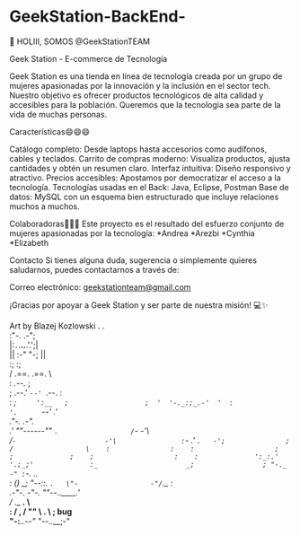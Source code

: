 # GeekStation-BackEnd-
👋 HOLIII, SOMOS @GeekStationTEAM

Geek Station - E-commerce de Tecnología

Geek Station es una tienda en línea de tecnología creada por un grupo de mujeres apasionadas por la innovación y la inclusión en el sector tech. Nuestro objetivo es ofrecer productos tecnológicos de alta calidad y accesibles para la población. Queremos que la tecnologia sea parte de la vida de muchas personas.

Características😄😄😄

Catálogo completo: Desde laptops hasta accesorios como audífonos, cables y teclados.
Carrito de compras moderno: Visualiza productos, ajusta cantidades y obtén un resumen claro.
Interfaz intuitiva: Diseño responsivo y atractivo.
Precios accesibles: Apostamos por democratizar el acceso a la tecnología.
Tecnologías usadas en el Back: Java, Eclipse, Postman
Base de datos: MySQL con un esquema bien estructurado que incluye relaciones muchos a muchos.

Colaboradoras💞️💞️💞️ Este proyecto es el resultado del esfuerzo conjunto de mujeres apasionadas por la tecnología: *Andrea *Arezbi *Cynthia *Elizabeth

Contacto Si tienes alguna duda, sugerencia o simplemente quieres saludarnos, puedes contactarnos a través de:

Correo electrónico: geekstationteam@gmail.com

¡Gracias por apoyar a Geek Station y ser parte de nuestra misión! 💻✨


Art by Blazej Kozlowski
       .                .                    
       :"-.          .-";                    
       |:`.`.__..__.'.';|                    
       || :-"      "-; ||                    
       :;              :;                    
       /  .==.    .==.  \                    
      :      _.--._      ;                   
      ; .--.' `--' `.--. :                   
     :   __;`      ':__   ;                  
     ;  '  '-._:;_.-'  '  :                  
     '.       `--'       .'                  
      ."-._          _.-".                   
    .'     ""------""     `.                 
   /`-                    -'\                
  /`-                      -'\               
 :`-   .'              `.   -';              
 ;    /                  \    :              
:    :                    ;    ;             
;    ;                    :    :             
':_:.'                    '.;_;'             
   :_                      _;                
   ; "-._                -" :`-.     _.._    
   :_          ()          _;   "--::__. `.  
    \"-                  -"/`._           :  
   .-"-.                 -"-.  ""--..____.'  
  /         .__  __.         \               
 : / ,       / "" \       . \ ; bug          
  "-:___..--"      "--..___;-"
